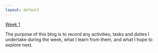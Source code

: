 ```yaml
---
layout: default
---
```


[Week 1](report/Week-1.html)

The purpose of this blog is to record any activities, tasks and duties I undertake during the week, what I learn from them, and what I hope to explore next.
